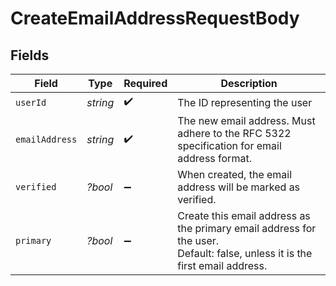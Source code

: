 # CreateEmailAddressRequestBody


## Fields

| Field                                                                                                                      | Type                                                                                                                       | Required                                                                                                                   | Description                                                                                                                |
| -------------------------------------------------------------------------------------------------------------------------- | -------------------------------------------------------------------------------------------------------------------------- | -------------------------------------------------------------------------------------------------------------------------- | -------------------------------------------------------------------------------------------------------------------------- |
| `userId`                                                                                                                   | *string*                                                                                                                   | :heavy_check_mark:                                                                                                         | The ID representing the user                                                                                               |
| `emailAddress`                                                                                                             | *string*                                                                                                                   | :heavy_check_mark:                                                                                                         | The new email address. Must adhere to the RFC 5322 specification for email address format.                                 |
| `verified`                                                                                                                 | *?bool*                                                                                                                    | :heavy_minus_sign:                                                                                                         | When created, the email address will be marked as verified.                                                                |
| `primary`                                                                                                                  | *?bool*                                                                                                                    | :heavy_minus_sign:                                                                                                         | Create this email address as the primary email address for the user.<br/>Default: false, unless it is the first email address. |